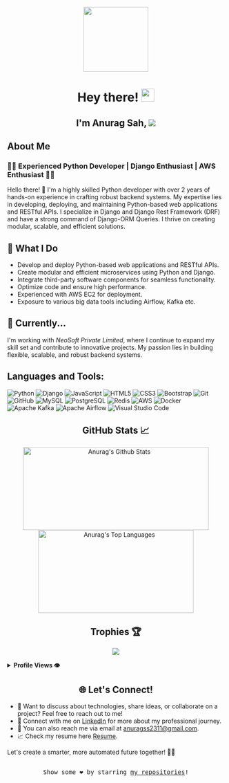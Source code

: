 <!-- Header -->
<p align="center">
  <img src="https://media.giphy.com/media/hvRJCLFzcasrR4ia7z/giphy.gif" width="150">
</p>
<h1 align="center">Hey there! <img src="https://media.giphy.com/media/3o6Zt481isNVuQIuW8/giphy.gif" width="30"></h1>
<h2 align="center"> I'm Anurag Sah, <img src="https://readme-typing-svg.herokuapp.com?font=Urbanist&width=200&vCenter=true&height=18&color=0074C8&lines=a+Passionate+Coder;a+Software+Engineer;a+Quick+Learner;a+Multitasker"></h2>

## About Me
### 👨‍💻 Experienced Python Developer | Django Enthusiast | AWS Enthusiast 👨‍💻

Hello there! 👋 I'm a highly skilled Python developer with over 2 years of hands-on experience in crafting robust backend systems. My expertise lies in developing, deploying, and maintaining Python-based web applications and RESTful APIs. I specialize in Django and Django Rest Framework (DRF) and have a strong command of Django-ORM Queries. I thrive on creating modular, scalable, and efficient solutions.

## 🚀 What I Do
- Develop and deploy Python-based web applications and RESTful APIs.
- Create modular and efficient microservices using Python and Django.
- Integrate third-party software components for seamless functionality.
- Optimize code and ensure high performance.
- Experienced with AWS EC2 for deployment.
- Exposure to various big data tools including Airflow, Kafka etc.

## 🌟 Currently...
I'm working with *NeoSoft Private Limited*, where I continue to expand my skill set and contribute to innovative projects. My passion lies in building flexible, scalable, and robust backend systems.


## Languages and Tools: 

![Python](https://img.shields.io/badge/-Python-3776AB?logo=python&logoColor=white)
![Django](https://img.shields.io/badge/-Django-092E20?logo=Django&logoColor=white)
![JavaScript](https://img.shields.io/badge/-JavaScript-F7DF1E?logo=JavaScript&logoColor=black)
![HTML5](https://img.shields.io/badge/-HTML5-E34F26?logo=html5&logoColor=white)
![CSS3](https://img.shields.io/badge/-CSS3-1572B6?logo=css3&logoColor=white)
![Bootstrap](https://img.shields.io/badge/-Bootstrap-7952B3?logo=Bootstrap&logoColor=white)
![Git](https://img.shields.io/badge/-Git-F05032?logo=Git&logoColor=white)
![GitHub](https://img.shields.io/badge/-GitHub-181717?logo=GitHub&logoColor=white)
![MySQL](https://img.shields.io/badge/-MySQL-4479A1?logo=MySQL&logoColor=white)
![PostgreSQL](https://img.shields.io/badge/-PostgreSQL-336791?logo=PostgreSQL&logoColor=white)
![Redis](https://img.shields.io/badge/-Redis-DC382D?logo=Redis&logoColor=white)
![AWS](https://img.shields.io/badge/-AWS-232F3E?logo=Amazon-AWS&logoColor=white)
![Docker](https://img.shields.io/badge/-Docker-2496ED?logo=Docker&logoColor=white)
![Apache Kafka](https://img.shields.io/badge/-Apache%20Kafka-231F20?logo=Apache%20Kafka&logoColor=white)
![Apache Airflow](https://img.shields.io/badge/-Apache%20Airflow-017CEE?logo=Apache%20Airflow&logoColor=white)
![Visual Studio Code](https://img.shields.io/badge/-Visual%20Studio%20Code-007ACC?logo=Visual%20Studio%20Code&logoColor=white)


<!-- Stats -->
<h2 align="center">GitHub Stats 📈</h2>
<p align="center">
  <a href="#"><img alt="Anurag's Github Stats" src="https://denvercoder1-github-readme-stats.vercel.app/api/?username=anurag835&show_icons=true&count_private=true&theme=dark&hide_border=true&bg_color=151515&title_color=f2f2f2&icon_color=79fe96" height="192px" width="430px"></a>
  <a href="#"><img alt="Anurag's Top Languages" src="https://github-readme-stats.vercel.app/api/top-langs/?username=anurag835&langs_count=8&count_private=true&layout=compact&theme=dark&hide_border=true&hide=Jupyter%20notebook,less&bg_color=151515&title_color=f2f2f2&icon_color=79fe96" height="192px" width="360px"></a><br>
<!--   <b>Note:</b> <i>Top languages is only a metric of the languages my public code consists of and doesn't reflect experience or skill level.</i> -->
</p>

<!-- Trophies -->
<h2 align="center">Trophies 🏆</h2>
<p align="center">
  <img src="https://github-profile-trophy.vercel.app/?username=anurag835&theme=juicyfresh&no-frame=true&row=1&&margin-w=20&no-bg=true">
</p>

<details>
  <summary><b> Profile Views 👁️</b></summary>
  <br>
  <img src="https://komarev.com/ghpvc/?username=anurag835&label=PROFILE+VIEWS&style=for-the-badge&color=brightgreen">
</details>

<!-- Contact -->
<h2 align="center">🌐 Let's Connect!</h2>

- 💬 Want to discuss about technologies, share ideas, or collaborate on a project? Feel free to reach out to me!
- 📱 Connect with me on [LinkedIn](https://www.linkedin.com/in/anuragkumar15/) for more about my professional journey.
- 📧 You can also reach me via email at [anuragss2311@gmail.com](mailto:anuragss2311@gmail.com).
- 📈 Check my resume here [Resume](https://drive.google.com/file/d/1aaiuMZB2bZ97YqnX7RvKqWxxBv10WLNl/view?usp=drivesdk).

Let's create a smarter, more automated future together! 🤝🤖


<!-- Footer -->
<p align="center">
  <samp>
    <br>
    Show some ❤️ by starring <a href="https://github.com/anurag835?tab=repositories">my repositories</a>!
  </samp>
</p>
